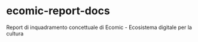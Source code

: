 # ecomic-report-docs
Report di inquadramento concettuale di Ecomic - Ecosistema digitale per la cultura
